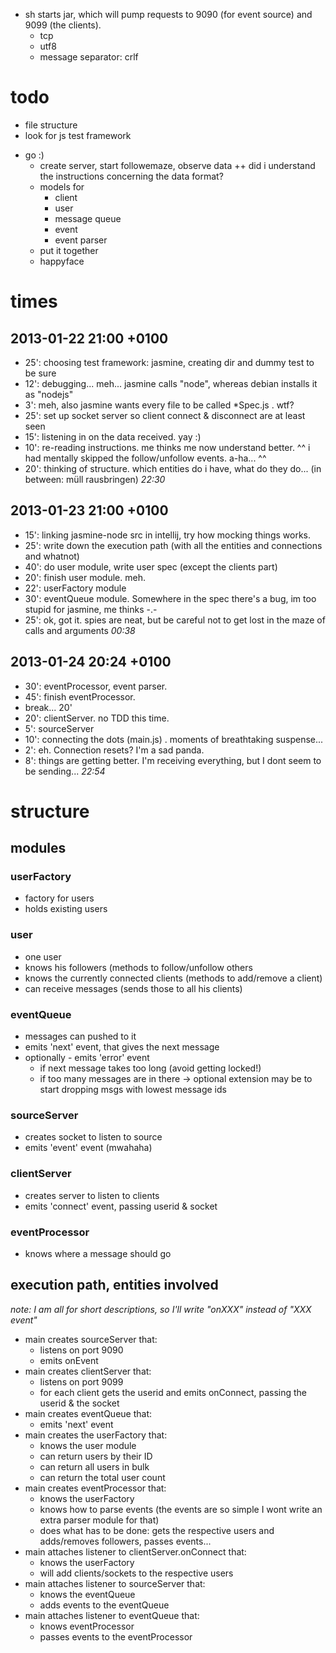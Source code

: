 
* sh starts jar, which will pump requests to 9090 (for event source) and 9099 (the clients).
	* tcp
	* utf8
	* message separator: crlf

# todo
+ file structure
+ look for js test framework
* go :)
	+ create server, start followemaze, observe data
	++ did i understand the instructions concerning the data format?
	* models for
		* client
		* user
		* message queue
		* event
		* event parser
	* put it together
	* happyface


# times

## 2013-01-22 21:00 +0100
* 25': choosing test framework: jasmine, creating dir and dummy test to be sure
* 12': debugging... meh... jasmine calls "node", whereas debian installs it as "nodejs"
*  3': meh, also jasmine wants every file to be called *Spec.js . wtf?
* 25': set up socket server so client connect & disconnect are at least seen
* 15': listening in on the data received. yay :)
* 10': re-reading instructions. me thinks me now understand better. ^^ i had mentally skipped the follow/unfollow events. a-ha... ^^
* 20': thinking of structure. which entities do i have, what do they do...
(in between: müll rausbringen)
*22:30*

## 2013-01-23 21:00 +0100

* 15': linking jasmine-node src in intellij, try how mocking things works.
* 25': write down the execution path (with all the entities and connections and whatnot)
* 40': do user module, write user spec (except the clients part)
* 20': finish user module. meh.
* 22': userFactory module
* 30': eventQueue module. Somewhere in the spec there's a bug, im too stupid for jasmine, me thinks -.-
* 25': ok, got it. spies are neat, but be careful not to get lost in the maze of calls and arguments
*00:38*

## 2013-01-24 20:24 +0100

* 30': eventProcessor, event parser.
* 45': finish eventProcessor.
* break... 20'
* 20': clientServer. no TDD this time.
*  5': sourceServer
* 10': connecting the dots (main.js) . moments of breathtaking suspense...
*  2': eh. Connection resets? I'm a sad panda.
*  8': things are getting better. I'm receiving everything, but I dont seem to be sending...
*22:54*


# structure

## modules

### userFactory

* factory for users
* holds existing users

### user

* one user
* knows his followers (methods to follow/unfollow others
* knows the currently connected clients (methods to add/remove a client)
* can receive messages (sends those to all his clients)

### eventQueue

* messages can pushed to it
* emits 'next' event, that gives the next message
* optionally - emits 'error' event
	* if next message takes too long (avoid getting locked!)
	* if too many messages are in there -> optional extension may be to start dropping msgs with lowest message ids


### sourceServer

* creates socket to listen to source
* emits 'event' event (mwahaha)

### clientServer

* creates server to listen to clients
* emits 'connect' event, passing userid & socket

### eventProcessor

* knows where a message should go

## execution path, entities involved


_note: I am all for short descriptions, so I'll write "onXXX" instead of "XXX event"_


* main creates sourceServer that:
	* listens on port 9090
	* emits onEvent
* main creates clientServer that:
	* listens on port 9099
	* for each client gets the userid and emits onConnect, passing the userid & the socket
* main creates eventQueue that:
	* emits 'next' event
* main creates the userFactory that:
	- knows the user module
	* can return users by their ID
	* can return all users in bulk
	* can return the total user count
* main creates eventProcessor that:
	- knows the userFactory
	* knows how to parse events (the events are so simple I wont write an extra parser module for that)
	* does what has to be done: gets the respective users and adds/removes followers, passes events...
* main attaches listener to clientServer.onConnect that:
	- knows the userFactory
	* will add clients/sockets to the respective users
* main attaches listener to sourceServer that:
	- knows the eventQueue
	* adds events to the eventQueue
* main attaches listener to eventQueue that:
	- knows eventProcessor
	* passes events to the eventProcessor